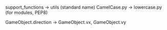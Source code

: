 support_functions -> utils (standard name)
CamelCase.py -> lowercase.py (for modules, PEP8)

GameObject.direction -> GameObject.vx, GameObject.vy